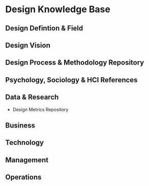 # Design Knowledge Base

## Design Defintion & Field

## Design Vision

## Design Process & Methodology Repository

## Psychology, Sociology & HCI References

## Data & Research
- Design Metrics Repository

## Business

## Technology

## Management

## Operations